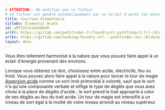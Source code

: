 ```yaml
---
# ATTENTION : Ne modifiez pas ce fichier
# Ce fichier est généré automatiquement par un script d'après les données du module Foundry VTT officiel et de sa traduction
title: Courroux élémentaire
titleEn: Elemental Wrath
id: yMfZulJcoSomQ6dO
urlFr: https://gitlab.com/pathfinder-fr/foundryvtt-pathfinder2-fr/-/blob/master/data/feats/yMfZulJcoSomQ6dO.htm
urlEn: https://gitlab.com/hooking/foundry-vtt---pathfinder-2e/-/blob/master/packs/data/feats.db/elemental-wrath.json
layout: dons
---
```

Vous êtes tellement harmonisé à la nature que vous pouvez faire appel à un éclair d'énergie provenant des environs.

Lorsque vous obtenez ce don, choisissez entre acide, électricité, feu ou froid. Vous pouvez alors faire appel à la nature pour lancer le tour de magie [Aspersion acide](../sorts/aspersion-d'acide.md) comme un sort inné primordial à volonté, sauf que le sort n'a qu'une composante verbale et inflige le type de dégâts que vous avez choisi à la place de dégâts d'acide ; le sort prend le trait approprié à celui de ses dégâts au lieu du trait acide. Un tour de magie est intensifié à un niveau de sort égal à la moitié de votre niveau arrondi au niveau supérieur.
